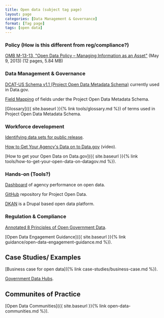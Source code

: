 ```yaml
---
title: Open data (subject tag page)
layout: page
categories: [Data Management & Governance]
format: [Tag page]
tags: [open data]
---
```


<!-- I don't know liquid, but this part would populate the site.page_categories that had a individual resources/link that the "open data" tag.
So this would ONLY include Category headers that had links to individual resources under them. 

-->
### Policy (How is this different from reg/compliance?)

[OMB M-13-13, "Open Data Policy – Managing Information as an Asset"](https://www.whitehouse.gov/sites/whitehouse.gov/files/omb/memoranda/2013/m-13-13.pdf) (May 9, 2013) (12 pages, 5.84 MB)


### Data Management & Governance

[DCAT-US Schema v1.1 (Project Open Data Metadata Schema)](https://resources.data.gov/schemas/dcat-us/v1.1/) currently used in Data.gov.

[Field Mapping](https://project-open-data.cio.gov/v1.1/metadata-resources/#field-mappings)
of fields under the Project Open Data Metadata Schema.

[Glossary]({{ site.baseurl }}{% link tools/glossary.md %}) of terms used in Project Open Data Metadata Schema.

### Workforce development

[Identifying data sets for public release](https://opendata.guide/chapter2.html).

[How to Get Your Agency's Data on to Data.gov](https://www.youtube.com/watch?v=hbxA5-GDvvU) (video).

[How to get your Open Data on Data.gov]({{ site.baseurl }}{% link tools/how-to-get-your-open-data-on-datagov.md %}).

### Hands-on (Tools?)

[Dashboard](https://labs.data.gov/dashboard/offices/qa) of agency performance on open data.

[GitHub](https://github.com/project-open-data) repository for Project Open Data.

[DKAN](https://www.drupal.org/project/dkan) is a Drupal based open data platform.

### Regulation & Compliance

[Annotated 8 Principles of Open Government Data](https://opengovdata.org/).

[Open Data Engagement Guidance]({{ site.baseurl }}{% link
guidance/open-data-engagement-guidance.md %}).

## Case Studies/ Examples

[Business case for open data]({% link case-studies/business-case.md %}).

[Government Data Hubs](https://project-open-data.cio.gov/data-hubs/).


## Communites of Practice

[Open Data Communities]({{ site.baseurl }}{% link open-data-communities.md %}).

